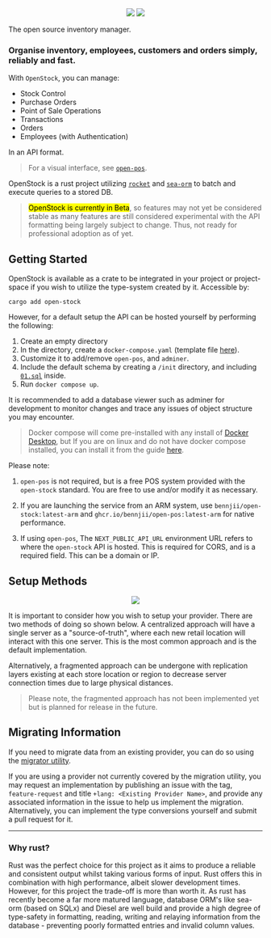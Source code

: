 
<div style="text-align:center">
   <img src="https://raw.githubusercontent.com/bennjii/open-stock/c811808ca63d75bfa99d5e4f032bab57dd997bec/docs/open-stock.svg#gh-dark-mode-only">
   <img src="https://raw.githubusercontent.com/bennjii/open-stock/c811808ca63d75bfa99d5e4f032bab57dd997bec/docs/open-stock-light.svg#gh-light-mode-only">
</div>

The open source inventory manager.

### Organise inventory, employees, customers and orders simply, reliably and fast. 

With `OpenStock`, you can manage:
- Stock Control
- Purchase Orders
- Point of Sale Operations
- Transactions
- Orders
- Employees (with Authentication)

In an API format. 
> For a visual interface, see [`open-pos`](https://github.com/bennjii/open-pos). 

OpenStock is a rust project utilizing [`rocket`](https://rocket.rs/) and [`sea-orm`](https://github.com/SeaQL/sea-orm) to batch and execute queries to a stored DB. 


> <mark>OpenStock is currently in Beta</mark>, so features may not yet be considered stable as many features are still considered experimental with the API formatting being largely subject to change. Thus, not ready for professional adoption as of yet.

## Getting Started
OpenStock is available as a crate to be integrated in your project or project-space if you wish to utilize the type-system created by it. Accessible by:

```
cargo add open-stock
```

However, for a default setup the API can be hosted yourself by performing the following:

1. Create an empty directory
2. In the directory, create a `docker-compose.yaml` (template file [here](./docker-compose.yaml)).
3. Customize it to add/remove `open-pos`, and `adminer`.
4. Include the default schema by creating a `/init` directory, and including [`01.sql`](./init/01.sql) inside.
5. Run `docker compose up`.

It is recommended to add a database viewer such as adminer for development to monitor changes and trace any issues of object structure you may encounter.

> Docker compose will come pre-installed with any install of [Docker Desktop](https://docs.docker.com/desktop/), but If you are on linux and do not have docker compose installed, you can install it from the guide [here](https://docs.docker.com/compose/install/#scenario-two-install-the-compose-plugin).

Please note:
1. `open-pos` is not required, but is a free POS system provided with the `open-stock` standard. You are free to use and/or modify it as necessary.

2. If you are launching the service from an ARM system, use `bennjii/open-stock:latest-arm` and `ghcr.io/bennjii/open-pos:latest-arm` for native performance.

3. If using `open-pos`, The `NEXT_PUBLIC_API_URL` environment URL refers to where the `open-stock` API is hosted. This is required for CORS, and is a required field. This can be a domain or IP.


## Setup Methods
<p align="center">
  <a href="#">
    
  </a>
  <p align="center">
   <img src="https://raw.githubusercontent.com/bennjii/open-stock/0c435b27ba3c17b46f3c142b60ccc036bc92d04d/docs/setup-method-banner.svg">
  </p>
</p>

It is important to consider how you wish to setup your provider. There are two methods of doing so shown below. A centralized approach will have a single server as a "source-of-truth", where each new retail location will interact with this one server. This is the most common approach and is the default implementation.

Alternatively, a fragmented approach can be undergone with replication layers existing at each store location or region to decrease server connection times due to large physical distances. 

> Please note, the fragmented approach has not been implemented yet but is planned for release in the future. 

## Migrating Information
If you need to migrate data from an existing provider, you can do so using the [migrator utility](https://github.com/bennjii/migrator). 

If you are using a provider not currently covered by the migration utility, you may request an implementation by publishing an issue with the tag, `feature-request` and title `+lang: <Existing Provider Name>`, and provide any associated information in the issue to help us implement the migration. Alternatively, you can implement the type conversions yourself and submit a pull request for it.

---

### Why rust?
Rust was the perfect choice for this project as it aims to produce a reliable and consistent output whilst taking various forms of input. Rust offers this in combination with high performance, albeit slower development times. However, for this project the trade-off is more than worth it. As rust has recently become a far more matured language, database ORM's like sea-orm (based on SQLx) and Diesel are well build and provide a high degree of type-safety in formatting, reading, writing and relaying information from the database - preventing poorly formatted entries and invalid column values. 